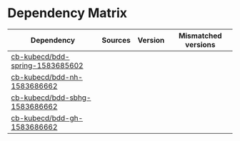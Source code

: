 # Dependency Matrix

Dependency | Sources | Version | Mismatched versions
---------- | ------- | ------- | -------------------
[cb-kubecd/bdd-spring-1583685602](https://github.com/cb-kubecd/bdd-spring-1583685602.git) |  | []() | 
[cb-kubecd/bdd-nh-1583686662](https://github.com/cb-kubecd/bdd-nh-1583686662.git) |  | []() | 
[cb-kubecd/bdd-sbhg-1583686662](https://github.com/cb-kubecd/bdd-sbhg-1583686662.git) |  | []() | 
[cb-kubecd/bdd-gh-1583686662](https://github.com/cb-kubecd/bdd-gh-1583686662.git) |  | []() | 
